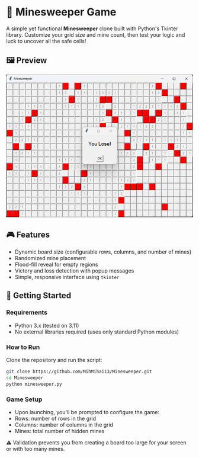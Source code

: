 # 🧨 Minesweeper Game

A simple yet functional **Minesweeper** clone built with Python's Tkinter library. Customize your grid size and mine count, then test your logic and luck to uncover all the safe cells!

## 🖼️ Preview

![Minesweeper game over screen with mines revealed and 'You Lose!' popup.](image.png)

## 🎮 Features

- Dynamic board size (configurable rows, columns, and number of mines)
- Randomized mine placement
- Flood-fill reveal for empty regions
- Victory and loss detection with popup messages
- Simple, responsive interface using `tkinter`

## 🚀 Getting Started

### Requirements

- Python 3.x (tested on 3.11)
- No external libraries required (uses only standard Python modules)

### How to Run

Clone the repository and run the script:

```bash
git clone https://github.com/MihMihai13/Minesweeper.git
cd Minesweeper
python minesweeper.py
```

### Game Setup
- Upon launching, you'll be prompted to configure the game:
- Rows: number of rows in the grid
- Columns: number of columns in the grid
- Mines: total number of hidden mines

⚠️ Validation prevents you from creating a board too large for your screen or with too many mines.
